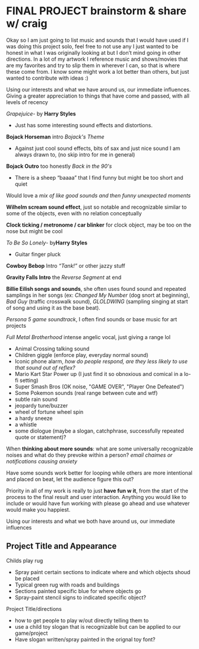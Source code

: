 # FINAL PROJECT brainstorm & share w/ craig

Okay so I am just going to list music and sounds that I would have used if I was doing this project solo, feel free to not use any I just wanted to be honest in what I was originally looking at but I don’t mind going in other directions. In a lot of my artwork I reference music and shows/movies that are my favorites and try to slip them in wherever I can, so that is where these come from. I know some might work a lot better than others, but just wanted to contribute with ideas :)

Using our interests and what we have around us, our immediate influences. Giving a greater appreciation to things that have come and passed, with all levels of recency

*Grapejuice*- by **Harry Styles**

- Just has some interesting sound effects and distortions.

**Bojack Horseman** intro *Bojack's Theme*

- Against just cool sound effects, bits of sax and just nice sound I am always drawn to, (no skip intro for me in general)

**Bojack Outro** too honestly *Back in the 90's*

- There is a sheep “baaaa” that I find funny but might be too short and quiet

Would love a *mix of like good sounds and then funny unexpected moments*

**Wilhelm scream sound effect**, just so notable and recognizable similar to some of the objects, even with no relation conceptually

**Clock ticking / metronome / car blinker** for clock object, may be too on the nose but might be cool

*To Be So Lonely*- by**Harry Styles**

- Guitar finger pluck

**Cowboy Bebop** Intro *“Tank!”* or other jazzy stuff

**Gravity Falls Intro** the *Reverse Segment* at end

**Billie Eilish songs and sounds**, she often uses found sound and repeated samplings in her songs (ex: *Changed My Number* (dog snort at beginning), *Bad Guy* (traffic crosswalk sound), *GLOLDWING* (sampling singing at start of song and using it as the base beat).

*Persona 5 game soundtrack*, I often find sounds or base music for art projects

*Full Metal Brotherhood* intense  angelic vocal, just giving a range lol

- Animal Crossing talking sound
- Children giggle (enforce play, everyday normal sound)
- Iconic phone alarm, *how do people respond, are they less likely to use that sound out of reflex?*
- Mario Kart Star Power up (I just find it so obnoxious and comical in a lo-fi setting)
- Super Smash Bros (OK noise, "GAME OVER", "Player One Defeated")
- Some Pokemon sounds (real range between cute and wtf)
- subtle rain sound
- jeopardy tune/buzzer
- wheel of fortune wheel spin
- a hardy sneeze
- a whistle
- some diologue (maybe a slogan, catchphrase, successfully repeated quote or statement)?

When **thinking about more sounds**: what are some universally recognizable noises and what do they prevoke within a person? *email chaimes or notifications causing anxiety*

Have some sounds work better for looping while others are more intentional and placed on beat, let the audience figure this out?

Priority in all of my work is really to just **have fun w it**, from the start of the process to the final result and user interaction. Anything you would like to include or would have fun working with please go ahead and use whatever would make you happiest.

Using our interests and what we both have around us, our immediate influences

## Project Title and Appearance

Childs play rug

- Spray paint certain sections to indicate where and which objects shoud be placed
- Typical green rug with roads and buildings
- Sections painted specific blue for where objects go
- Spray-paint stencil signs to indicated specific object?
  
Project Title/directions

- how to get people to play w/out directly telling them to
- use a child toy slogan that is recognizable but can be applied to our game/project
- Have slogan written/spray painted in the orignal toy font?
